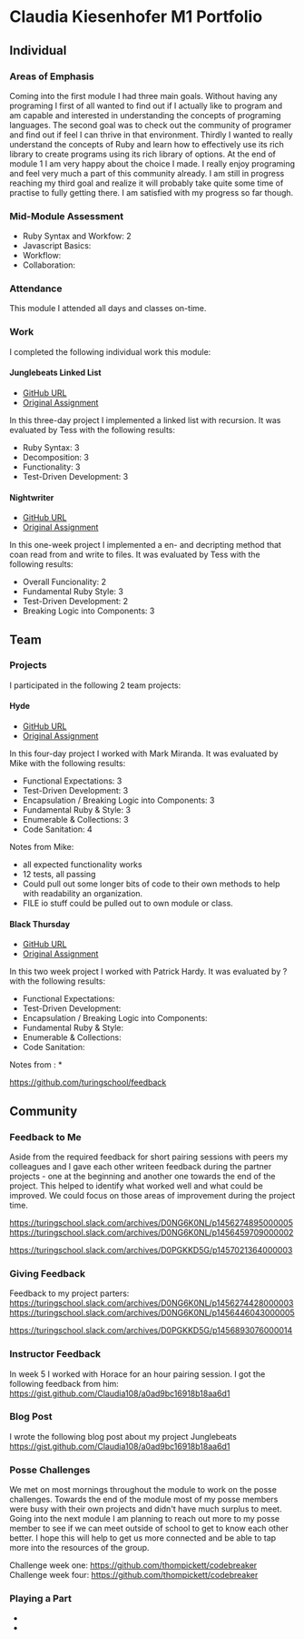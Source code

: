 # Claudia Kiesenhofer M1 Portfolio

## Individual

### Areas of Emphasis

Coming into the first module I had three main goals. Without having any programing I first of all wanted to find out if I actually like to program and am capable and interested in understanding the concepts of programing languages. The second goal was to check out the community of programer and find out if feel I can thrive in that environment. Thirdly I wanted to really understand the concepts of Ruby and learn how to effectively use its rich library to create programs using its rich library of options. At the end of module 1 I am very happy about the choice I made. I really enjoy programing and feel very much a part of this community already. I am still in progress reaching my third goal and realize it will probably take quite some time of practise to fully getting there. I am satisfied with my progress so far though.

### Mid-Module Assessment

* Ruby Syntax and Workfow: 2
* Javascript Basics: 
* Workflow: 
* Collaboration: 

### Attendance

This module I attended all days and classes on-time.

### Work

I completed the following individual work this module:

#### Junglebeats Linked List

* [GitHub URL](git@github.com:Claudia108/jungle-beats.git)
* [Original Assignment](https://github.com/turingschool/curriculum/blob/master/source/projects/jungle_beat.markdown)

In this three-day project I implemented a linked list with recursion. It was
evaluated by Tess with the following results:

* Ruby Syntax: 3
* Decomposition: 3
* Functionality: 3
* Test-Driven Development: 3

#### Nightwriter

* [GitHub URL](https://github.com/claudia108/nightwriter)
* [Original Assignment](https://github.com/turingschool/curriculum/blob/master/source/projects/night_writer.markdown)

In this one-week project I implemented a en- and decripting method that coan read from and write to files. It was
evaluated by Tess with the following results:

* Overall Funcionality: 2
* Fundamental Ruby Style: 3
* Test-Driven Development: 2
* Breaking Logic into Components: 3


## Team

### Projects

I participated in the following 2 team projects:

#### Hyde

* [GitHub URL](https://github.com/claudia108/hyde)
* [Original Assignment](https://github.com/turingschool/curriculum/source/projects/hyde/index.markdown)

In this four-day project I worked with Mark Miranda. It was
evaluated by Mike with the following results:

* Functional Expectations: 3
* Test-Driven Development: 3
* Encapsulation / Breaking Logic into Components: 3
* Fundamental Ruby & Style: 3
* Enumerable & Collections: 3
* Code Sanitation: 4

Notes from Mike: 
* all expected functionality works
* 12 tests, all passing
* Could pull out some longer bits of code to their own methods to help with readability an organization.
* FILE io stuff could be pulled out to own module or class.


#### Black Thursday

* [GitHub URL](git@github.com:Claudia108/black_thursday.git)
* [Original Assignment](https://github.com/turingschool/curriculum/blob/master/source/projects/black_thursday.markdown)

In this two week project I worked with Patrick Hardy. It was
evaluated by ? with the following results:

* Functional Expectations: 
* Test-Driven Development: 
* Encapsulation / Breaking Logic into Components: 
* Fundamental Ruby & Style: 
* Enumerable & Collections: 
* Code Sanitation: 

Notes from : 
* 

https://github.com/turingschool/feedback


## Community

### Feedback to Me

Aside from the required feedback for short pairing sessions with peers my colleagues and I gave each other writeen feedback during the partner projects - one at the beginning and another one towards the end of the project. This helped to identify what worked well and what could be improved. We could focus on those areas of improvement during the project time.

https://turingschool.slack.com/archives/D0NG6K0NL/p1456274895000005
https://turingschool.slack.com/archives/D0NG6K0NL/p1456459709000002

https://turingschool.slack.com/archives/D0PGKKD5G/p1457021364000003

### Giving Feedback

Feedback to my project parters:
https://turingschool.slack.com/archives/D0NG6K0NL/p1456274428000003
https://turingschool.slack.com/archives/D0NG6K0NL/p1456446043000005

https://turingschool.slack.com/archives/D0PGKKD5G/p1456893076000014

### Instructor Feedback

In week 5 I worked with Horace for an hour pairing session. 
I got the following feedback from him:
https://gist.github.com/Claudia108/a0ad9bc16918b18aa6d1

### Blog Post

I wrote the following blog post about my project Junglebeats
https://gist.github.com/Claudia108/a0ad9bc16918b18aa6d1

### Posse Challenges

We met on most mornings throughout the module to work on the posse challenges. Towards the end of the module most of my posse members were busy with their own projects and didn't have much surplus to meet. Going into the next module I am planning to reach out more to my posse member to see if we can meet outside of school to get to know each other better. I hope this will help to get us more connected and be able to tap more into the resources of the group. 

Challenge week one: https://github.com/thompickett/codebreaker
Challenge week four: https://github.com/thompickett/codebreaker


### Playing a Part

* 
* 

